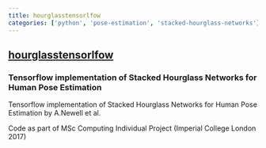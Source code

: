 ```yaml
---
title: hourglasstensorlfow
categories: ['python', 'pose-estimation', 'stacked-hourglass-networks']
---
```

## [hourglasstensorlfow](https://github.com/wbenbihi/hourglasstensorlfow)

### Tensorflow implementation of Stacked Hourglass Networks for Human Pose Estimation 

Tensorflow implementation of Stacked Hourglass Networks for Human Pose Estimation by A.Newell et al.

Code as part of MSc Computing Individual Project (Imperial College London 2017)